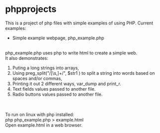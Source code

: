 # phpprojects
This is a project of php files with simple examples of using PHP.  Current examples:
- Simple example webpage, php_example.php 
<br>
  php_example.php uses php to write html to create a simple web.
<br>
  It also demonstrates:
<ol>
<li>
Puting a long strings into arrays, 
<li>
Using preg_split("/[\s,]+/", $str1 ) to split a string into words based on spaces and/or commas,
<li>
Printing it out 2 different ways, var_dump and print_r.
<li>
Text fields values passed to another file.
<li>
Radio buttons values passed to another file.
</ol>
<br>
<br>
  To run on linux with php installed: 
<br>
  php php_example.php > example.html
<br>
  Open example.html in a web browser.

